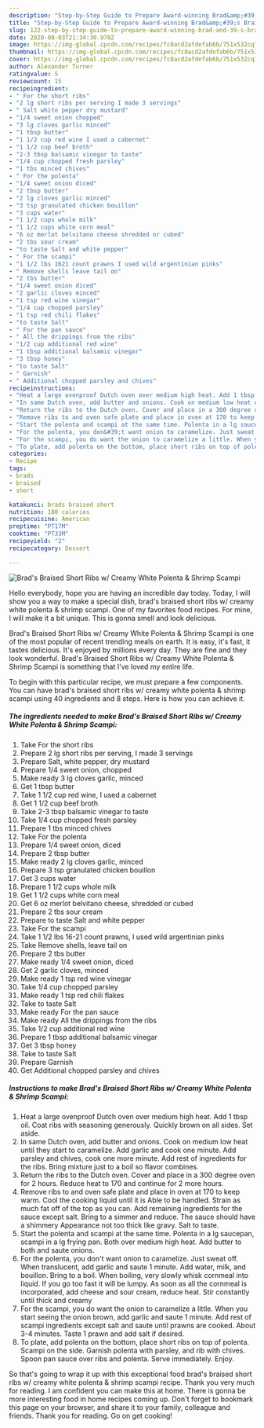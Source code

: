 ```yaml
---
description: "Step-by-Step Guide to Prepare Award-winning Brad&amp;#39;s Braised Short Ribs w/ Creamy White Polenta &amp;amp; Shrimp Scampi"
title: "Step-by-Step Guide to Prepare Award-winning Brad&amp;#39;s Braised Short Ribs w/ Creamy White Polenta &amp;amp; Shrimp Scampi"
slug: 122-step-by-step-guide-to-prepare-award-winning-brad-and-39-s-braised-short-ribs-w-creamy-white-polenta-and-amp-shrimp-scampi
date: 2020-08-03T21:34:30.970Z
image: https://img-global.cpcdn.com/recipes/fc8acd2afdefab6b/751x532cq70/brads-braised-short-ribs-w-creamy-white-polenta-shrimp-scampi-recipe-main-photo.jpg
thumbnail: https://img-global.cpcdn.com/recipes/fc8acd2afdefab6b/751x532cq70/brads-braised-short-ribs-w-creamy-white-polenta-shrimp-scampi-recipe-main-photo.jpg
cover: https://img-global.cpcdn.com/recipes/fc8acd2afdefab6b/751x532cq70/brads-braised-short-ribs-w-creamy-white-polenta-shrimp-scampi-recipe-main-photo.jpg
author: Alexander Turner
ratingvalue: 5
reviewcount: 15
recipeingredient:
- " For the short ribs"
- "2 lg short ribs per serving I made 3 servings"
- " Salt white pepper dry mustard"
- "1/4 sweet onion chopped"
- "3 lg cloves garlic minced"
- "1 tbsp butter"
- "1 1/2 cup red wine I used a cabernet"
- "1 1/2 cup beef broth"
- "2-3 tbsp balsamic vinegar to taste"
- "1/4 cup chopped fresh parsley"
- "1 tbs minced chives"
- " For the polenta"
- "1/4 sweet onion diced"
- "2 tbsp butter"
- "2 lg cloves garlic minced"
- "3 tsp granulated chicken bouillon"
- "3 cups water"
- "1 1/2 cups whole milk"
- "1 1/2 cups white corn meal"
- "6 oz merlot belvitano cheese shredded or cubed"
- "2 tbs sour cream"
- "to taste Salt and white pepper"
- " For the scampi"
- "1 1/2 lbs 1621 count prawns I used wild argentinian pinks"
- " Remove shells leave tail on"
- "2 tbs butter"
- "1/4 sweet onion diced"
- "2 garlic cloves minced"
- "1 tsp red wine vinegar"
- "1/4 cup chopped parsley"
- "1 tsp red chili flakes"
- "to taste Salt"
- " For the pan sauce"
- " All the drippings from the ribs"
- "1/2 cup additional red wine"
- "1 tbsp additional balsamic vinegar"
- "3 tbsp honey"
- "to taste Salt"
- " Garnish"
- " Additional chopped parsley and chives"
recipeinstructions:
- "Heat a large ovenproof Dutch oven over medium high heat. Add 1 tbsp oil. Coat ribs with seasoning generously. Quickly brown on all sides. Set aside."
- "In same Dutch oven, add butter and onions. Cook on medium low heat until they start to caramelize. Add garlic and cook one minute. Add parsley and chives, cook one more minute. Add rest of ingredients for the ribs. Bring mixture just to a boil so flavor combines."
- "Return the ribs to the Dutch oven. Cover and place in a 300 degree oven for 2 hours. Reduce heat to 170 and continue for 2 more hours."
- "Remove ribs to and oven safe plate and place in oven at 170 to keep warm. Cool the cooking liquid until it is Able to be handled. Strain as much fat off of the top as you can. Add remaining ingredients for the sauce except salt. Bring to a simmer and reduce. The sauce should have a shimmery Appearance not too thick like gravy. Salt to taste."
- "Start the polenta and scampi at the same time. Polenta in a lg saucepan, scampi in a lg frying pan. Both over medium high heat. Add butter to both and saute onions."
- "For the polenta, you don&#39;t want onion to caramelize. Just sweat off. When translucent, add garlic and saute 1 minute. Add water, milk, and bouillon. Bring to a boil. When boiling, very slowly whisk cornmeal into liquid. If you go too fast it will be lumpy. As soon as all the cornmeal is incorporated, add cheese and sour cream, reduce heat. Stir constantly until thick and creamy"
- "For the scampi, you do want the onion to caramelize a little. When you start seeing the onion brown, add garlic and saute 1 minute. Add rest of scampi ingredients except salt and saute until prawns are cooked. About 3-4 minutes. Taste 1 prawn and add salt if desired."
- "To plate, add polenta on the bottom, place short ribs on top of polenta. Scampi on the side. Garnish polenta with parsley, and rib with chives. Spoon pan sauce over ribs and polenta. Serve immediately. Enjoy."
categories:
- Recipe
tags:
- brads
- braised
- short

katakunci: brads braised short 
nutrition: 180 calories
recipecuisine: American
preptime: "PT17M"
cooktime: "PT33M"
recipeyield: "2"
recipecategory: Dessert

---
```



![Brad&#39;s Braised Short Ribs w/ Creamy White Polenta &amp; Shrimp Scampi](https://img-global.cpcdn.com/recipes/fc8acd2afdefab6b/751x532cq70/brads-braised-short-ribs-w-creamy-white-polenta-shrimp-scampi-recipe-main-photo.jpg)

Hello everybody, hope you are having an incredible day today. Today, I will show you a way to make a special dish, brad&#39;s braised short ribs w/ creamy white polenta &amp; shrimp scampi. One of my favorites food recipes. For mine, I will make it a bit unique. This is gonna smell and look delicious.

Brad&#39;s Braised Short Ribs w/ Creamy White Polenta &amp; Shrimp Scampi is one of the most popular of recent trending meals on earth. It is easy, it's fast, it tastes delicious. It's enjoyed by millions every day. They are fine and they look wonderful. Brad&#39;s Braised Short Ribs w/ Creamy White Polenta &amp; Shrimp Scampi is something that I've loved my entire life.




To begin with this particular recipe, we must prepare a few components. You can have brad&#39;s braised short ribs w/ creamy white polenta &amp; shrimp scampi using 40 ingredients and 8 steps. Here is how you can achieve it.

<!--inarticleads1-->

##### The ingredients needed to make Brad&#39;s Braised Short Ribs w/ Creamy White Polenta &amp; Shrimp Scampi:

1. Take  For the short ribs
1. Prepare 2 lg short ribs per serving, I made 3 servings
1. Prepare  Salt, white pepper, dry mustard
1. Prepare 1/4 sweet onion, chopped
1. Make ready 3 lg cloves garlic, minced
1. Get 1 tbsp butter
1. Take 1 1/2 cup red wine, I used a cabernet
1. Get 1 1/2 cup beef broth
1. Take 2-3 tbsp balsamic vinegar to taste
1. Take 1/4 cup chopped fresh parsley
1. Prepare 1 tbs minced chives
1. Take  For the polenta
1. Prepare 1/4 sweet onion, diced
1. Prepare 2 tbsp butter
1. Make ready 2 lg cloves garlic, minced
1. Prepare 3 tsp granulated chicken bouillon
1. Get 3 cups water
1. Prepare 1 1/2 cups whole milk
1. Get 1 1/2 cups white corn meal
1. Get 6 oz merlot belvitano cheese, shredded or cubed
1. Prepare 2 tbs sour cream
1. Prepare to taste Salt and white pepper
1. Take  For the scampi
1. Take 1 1/2 lbs 16-21 count prawns, I used wild argentinian pinks
1. Take  Remove shells, leave tail on
1. Prepare 2 tbs butter
1. Make ready 1/4 sweet onion, diced
1. Get 2 garlic cloves, minced
1. Make ready 1 tsp red wine vinegar
1. Take 1/4 cup chopped parsley
1. Make ready 1 tsp red chili flakes
1. Take to taste Salt
1. Make ready  For the pan sauce
1. Make ready  All the drippings from the ribs
1. Take 1/2 cup additional red wine
1. Prepare 1 tbsp additional balsamic vinegar
1. Get 3 tbsp honey
1. Take to taste Salt
1. Prepare  Garnish
1. Get  Additional chopped parsley and chives




<!--inarticleads2-->

##### Instructions to make Brad&#39;s Braised Short Ribs w/ Creamy White Polenta &amp; Shrimp Scampi:

1. Heat a large ovenproof Dutch oven over medium high heat. Add 1 tbsp oil. Coat ribs with seasoning generously. Quickly brown on all sides. Set aside.
1. In same Dutch oven, add butter and onions. Cook on medium low heat until they start to caramelize. Add garlic and cook one minute. Add parsley and chives, cook one more minute. Add rest of ingredients for the ribs. Bring mixture just to a boil so flavor combines.
1. Return the ribs to the Dutch oven. Cover and place in a 300 degree oven for 2 hours. Reduce heat to 170 and continue for 2 more hours.
1. Remove ribs to and oven safe plate and place in oven at 170 to keep warm. Cool the cooking liquid until it is Able to be handled. Strain as much fat off of the top as you can. Add remaining ingredients for the sauce except salt. Bring to a simmer and reduce. The sauce should have a shimmery Appearance not too thick like gravy. Salt to taste.
1. Start the polenta and scampi at the same time. Polenta in a lg saucepan, scampi in a lg frying pan. Both over medium high heat. Add butter to both and saute onions.
1. For the polenta, you don&#39;t want onion to caramelize. Just sweat off. When translucent, add garlic and saute 1 minute. Add water, milk, and bouillon. Bring to a boil. When boiling, very slowly whisk cornmeal into liquid. If you go too fast it will be lumpy. As soon as all the cornmeal is incorporated, add cheese and sour cream, reduce heat. Stir constantly until thick and creamy
1. For the scampi, you do want the onion to caramelize a little. When you start seeing the onion brown, add garlic and saute 1 minute. Add rest of scampi ingredients except salt and saute until prawns are cooked. About 3-4 minutes. Taste 1 prawn and add salt if desired.
1. To plate, add polenta on the bottom, place short ribs on top of polenta. Scampi on the side. Garnish polenta with parsley, and rib with chives. Spoon pan sauce over ribs and polenta. Serve immediately. Enjoy.




So that's going to wrap it up with this exceptional food brad&#39;s braised short ribs w/ creamy white polenta &amp; shrimp scampi recipe. Thank you very much for reading. I am confident you can make this at home. There is gonna be more interesting food in home recipes coming up. Don't forget to bookmark this page on your browser, and share it to your family, colleague and friends. Thank you for reading. Go on get cooking!
